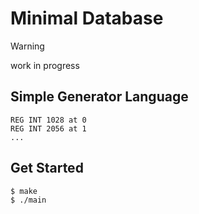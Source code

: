 # Minimal Database

> [!WARNING]
> work in progress

## Simple Generator Language
```mysql
REG INT 1028 at 0
REG INT 2056 at 1
...
```

## Get Started
```shell
$ make
$ ./main
```